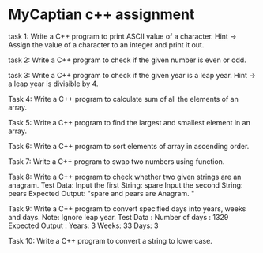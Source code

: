 # MyCaptian c++ assignment
task 1:
Write a C++ program to print ASCII value of a character.
Hint -> Assign the value of a character to an integer and print it out.

task 2:
Write a C++ program to check if the given number is even or odd.

task 3:
Write a C++ program to check if the given year is a leap year.
Hint -> a leap year is divisible by 4.

Task 4:
Write a C++ program to calculate sum of all the elements of an array.

Task 5:
Write a C++ program to find the largest and smallest element in an array.

Task 6:
Write a C++ program to sort elements of array in ascending order.

Task 7:
Write a C++ program to swap two numbers using function.

Task 8:
Write a C++ program to check whether two given strings are an anagram.
Test Data:
Input the first String: spare
Input the second String: pears
Expected Output:
"spare and pears are Anagram. "

Task 9:
Write a C++ program to convert specified days into years, weeks and days.
Note: Ignore leap year.
Test Data :
Number of days : 1329
Expected Output :
Years: 3
Weeks: 33
Days: 3

Task 10:
Write a C++ program to convert a string to lowercase.
